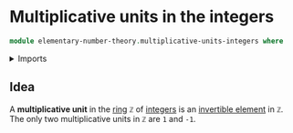 # Multiplicative units in the integers

```agda
module elementary-number-theory.multiplicative-units-integers where
```

<details><summary>Imports</summary>

```agda
```

</details>

## Idea

A **multiplicative unit** in the [ring](ring-theory.rings.md) `ℤ` of [integers](elementary-number-theory.integers.md) is an [invertible element](ring-theory.invertible-elements.md) in `ℤ`. The only two multiplicative units in `ℤ` are `1` and `-1`.

